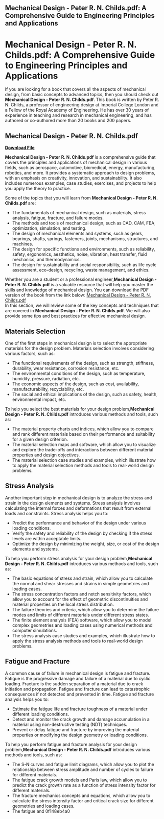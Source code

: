 ## Mechanical Design - Peter R. N. Childs.pdf: A Comprehensive Guide to Engineering Principles and Applications

  
# Mechanical Design - Peter R. N. Childs.pdf: A Comprehensive Guide to Engineering Principles and Applications
  
If you are looking for a book that covers all the aspects of mechanical design, from basic concepts to advanced topics, then you should check out **Mechanical Design - Peter R. N. Childs.pdf**. This book is written by Peter R. N. Childs, a professor of engineering design at Imperial College London and a Fellow of the Royal Academy of Engineering. He has over 30 years of experience in teaching and research in mechanical engineering, and has authored or co-authored more than 20 books and 200 papers.
 
## Mechanical Design - Peter R. N. Childs.pdf


[**Download File**](https://www.google.com/url?q=https%3A%2F%2Ftlniurl.com%2F2tKFqs&sa=D&sntz=1&usg=AOvVaw2MgerrSRasMcFlL9FiKDU8)

  
**Mechanical Design - Peter R. N. Childs.pdf** is a comprehensive guide that covers the principles and applications of mechanical design in various fields, such as aerospace, automotive, biomedical, energy, manufacturing, robotics, and more. It provides a systematic approach to design problems, with an emphasis on creativity, innovation, and sustainability. It also includes numerous examples, case studies, exercises, and projects to help you apply the theory to practice.
  
Some of the topics that you will learn from **Mechanical Design - Peter R. N. Childs.pdf** are:
  
- The fundamentals of mechanical design, such as materials, stress analysis, fatigue, fracture, and failure modes.
- The methods and tools of mechanical design, such as CAD, CAM, FEA, optimization, simulation, and testing.
- The design of mechanical elements and systems, such as gears, bearings, shafts, springs, fasteners, joints, mechanisms, structures, and machines.
- The design for specific functions and environments, such as reliability, safety, ergonomics, aesthetics, noise, vibration, heat transfer, fluid mechanics, and thermodynamics.
- The design for sustainability and social responsibility, such as life cycle assessment, eco-design, recycling, waste management, and ethics.

Whether you are a student or a professional engineer,**Mechanical Design - Peter R. N. Childs.pdf** is a valuable resource that will help you master the skills and knowledge of mechanical design. You can download the PDF version of the book from the link below:
  [Mechanical Design - Peter R. N. Childs.pdf](https://www.academia.edu/37914662/Mechanical_Design_Peter_R_N_Childs_pdf)  
In this section, we will review some of the key concepts and techniques that are covered in **Mechanical Design - Peter R. N. Childs.pdf**. We will also provide some tips and best practices for effective mechanical design.
  
## Materials Selection
  
One of the first steps in mechanical design is to select the appropriate materials for the design problem. Materials selection involves considering various factors, such as:

- The functional requirements of the design, such as strength, stiffness, durability, wear resistance, corrosion resistance, etc.
- The environmental conditions of the design, such as temperature, humidity, pressure, radiation, etc.
- The economic aspects of the design, such as cost, availability, manufacturability, recyclability, etc.
- The social and ethical implications of the design, such as safety, health, environmental impact, etc.

To help you select the best materials for your design problem,**Mechanical Design - Peter R. N. Childs.pdf** introduces various methods and tools, such as:

- The material property charts and indices, which allow you to compare and rank different materials based on their performance and suitability for a given design criterion.
- The material selection maps and software, which allow you to visualize and explore the trade-offs and interactions between different material properties and design objectives.
- The material selection case studies and examples, which illustrate how to apply the material selection methods and tools to real-world design problems.

## Stress Analysis
  
Another important step in mechanical design is to analyze the stress and strain in the design elements and systems. Stress analysis involves calculating the internal forces and deformations that result from external loads and constraints. Stress analysis helps you to:

- Predict the performance and behavior of the design under various loading conditions.
- Verify the safety and reliability of the design by checking if the stress levels are within acceptable limits.
- Optimize the design by minimizing the weight, size, or cost of the design elements and systems.

To help you perform stress analysis for your design problem,**Mechanical Design - Peter R. N. Childs.pdf** introduces various methods and tools, such as:

- The basic equations of stress and strain, which allow you to calculate the normal and shear stresses and strains in simple geometries and loading cases.
- The stress concentration factors and notch sensitivity factors, which allow you to account for the effect of geometric discontinuities and material properties on the local stress distribution.
- The failure theories and criteria, which allow you to determine the failure modes and limits of different materials under different stress states.
- The finite element analysis (FEA) software, which allow you to model complex geometries and loading cases using numerical methods and computer simulations.
- The stress analysis case studies and examples, which illustrate how to apply the stress analysis methods and tools to real-world design problems.

## Fatigue and Fracture
  
A common cause of failure in mechanical design is fatigue and fracture. Fatigue is the progressive damage and failure of a material due to cyclic loading. Fracture is the sudden separation of a material due to crack initiation and propagation. Fatigue and fracture can lead to catastrophic consequences if not detected and prevented in time. Fatigue and fracture analysis helps you to:

- Estimate the fatigue life and fracture toughness of a material under different loading conditions.
- Detect and monitor the crack growth and damage accumulation in a material using non-destructive testing (NDT) techniques.
- Prevent or delay fatigue and fracture by improving the material properties or modifying the design geometry or loading conditions.

To help you perform fatigue and fracture analysis for your design problem,**Mechanical Design - Peter R. N. Childs.pdf** introduces various methods and tools, such as:

- The S-N curves and fatigue limit diagrams, which allow you to plot the relationship between stress amplitude and number of cycles to failure for different materials.
- The fatigue crack growth models and Paris law, which allow you to predict the crack growth rate as a function of stress intensity factor for different materials.
- The fracture mechanics concepts and equations, which allow you to calculate the stress intensity factor and critical crack size for different geometries and loading cases.
- The fatigue and 0f148eb4a0
